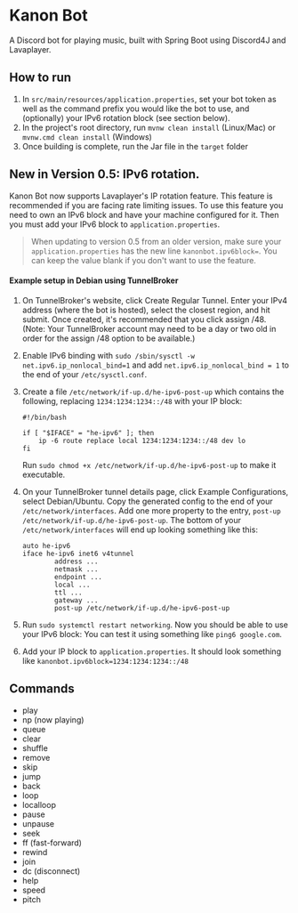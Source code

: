 
# Kanon Bot

A Discord bot for playing music, built with Spring Boot
using Discord4J and Lavaplayer.


## How to run


1. In `src/main/resources/application.properties`, set your bot token as well as the command prefix you would like the bot to use, and (optionally) your IPv6 rotation block (see section below).
2. In the project's root directory, run `mvnw clean install` (Linux/Mac) or `mvnw.cmd clean install` (Windows)
3. Once building is complete, run the Jar file in the `target` folder


## New in Version 0.5: IPv6 rotation.

Kanon Bot now supports Lavaplayer's IP rotation feature. This feature is recommended if you are facing rate limiting issues. To use this feature you need to own an IPv6 block and have your machine configured for it. Then you must add your IPv6 block to `application.properties`.

> When updating to version 0.5 from an older version, make sure your `application.properties` has the new line `kanonbot.ipv6block=`. You can keep the value blank if you don't want to use the feature. 

#### Example setup in Debian using TunnelBroker

1. On TunnelBroker's website, click Create Regular Tunnel. Enter your IPv4 address (where the bot is hosted), select the closest region, and hit submit. Once created, it's recommended that you click assign /48. (Note: Your TunnelBroker account may need to be a day or two old in order for the assign /48 option to be available.)
2. Enable IPv6 binding with `sudo /sbin/sysctl -w net.ipv6.ip_nonlocal_bind=1` and add `net.ipv6.ip_nonlocal_bind = 1` to the end of your `/etc/sysctl.conf`.
3. Create a file `/etc/network/if-up.d/he-ipv6-post-up` which contains the following, replacing `1234:1234:1234::/48` with your IP block:

    ```
    #!/bin/bash

    if [ "$IFACE" = "he-ipv6" ]; then
        ip -6 route replace local 1234:1234:1234::/48 dev lo
    fi
    ```
    Run `sudo chmod +x /etc/network/if-up.d/he-ipv6-post-up` to make it executable.
5. On your TunnelBroker tunnel details page, click Example Configurations, select Debian/Ubuntu. Copy the generated config to the end of your `/etc/network/interfaces`. Add one more property to the entry, `post-up /etc/network/if-up.d/he-ipv6-post-up`. The bottom of your `/etc/network/interfaces` will end up looking something like this:

    ```
    auto he-ipv6
    iface he-ipv6 inet6 v4tunnel
            address ...
            netmask ...
            endpoint ...
            local ...
            ttl ...
            gateway ...
            post-up /etc/network/if-up.d/he-ipv6-post-up
    ```
6. Run `sudo systemctl restart networking`. Now you should be able to use your IPv6 block: You can test it using something like `ping6 google.com`.
7. Add your IP block to `application.properties`. It should look something like `kanonbot.ipv6block=1234:1234:1234::/48`


## Commands


- play <song>
- np (now playing)
- queue
- clear
- shuffle
- remove
- skip
- jump
- back
- loop
- localloop
- pause
- unpause
- seek
- ff (fast-forward)
- rewind
- join
- dc (disconnect)
- help
- speed
- pitch

